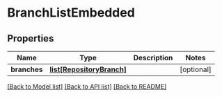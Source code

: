 # BranchListEmbedded

## Properties
Name | Type | Description | Notes
------------ | ------------- | ------------- | -------------
**branches** | [**list[RepositoryBranch]**](RepositoryBranch.md) |  | [optional] 

[[Back to Model list]](../README.md#documentation-for-models) [[Back to API list]](../README.md#documentation-for-api-endpoints) [[Back to README]](../README.md)


